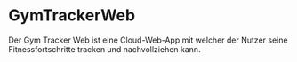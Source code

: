 # GymTrackerWeb
Der Gym Tracker Web ist eine Cloud-Web-App mit welcher der Nutzer seine Fitnessfortschritte tracken und nachvollziehen kann.
